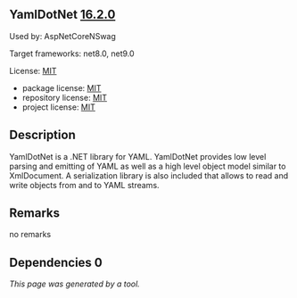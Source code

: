 YamlDotNet [16.2.0](https://www.nuget.org/packages/YamlDotNet/16.2.0)
--------------------

Used by: AspNetCoreNSwag

Target frameworks: net8.0, net9.0

License: [MIT](../../../../licenses/mit) 

- package license: [MIT](https://licenses.nuget.org/MIT) 
- repository license: [MIT](https://github.com/aaubry/YamlDotNet) 
- project license: [MIT](https://github.com/aaubry/YamlDotNet/wiki) 

Description
-----------
YamlDotNet is a .NET library for YAML. YamlDotNet provides low level parsing and emitting of YAML as well as a high level object model similar to XmlDocument. A serialization library is also included that allows to read and write objects from and to YAML streams.

Remarks
-----------
no remarks


Dependencies 0
-----------


*This page was generated by a tool.*